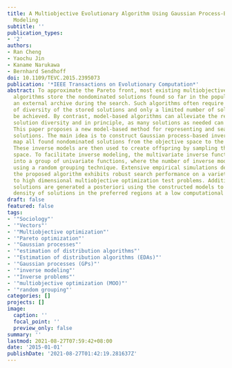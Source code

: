 ```yaml
---
title: A Multiobjective Evolutionary Algorithm Using Gaussian Process-Based Inverse
  Modeling
subtitle: ''
publication_types:
- '2'
authors:
- Ran Cheng
- Yaochu Jin
- Kaname Narukawa
- Bernhard Sendhoff
doi: 10.1109/TEVC.2015.2395073
publication: '*IEEE Transactions on Evolutionary Computation*'
abstract: To approximate the Pareto front, most existing multiobjective evolutionary
  algorithms store the nondominated solutions found so far in the population or in
  an external archive during the search. Such algorithms often require a high degree
  of diversity of the stored solutions and only a limited number of solutions can
  be achieved. By contrast, model-based algorithms can alleviate the requirement on
  solution diversity and in principle, as many solutions as needed can be generated.
  This paper proposes a new model-based method for representing and searching nondominated
  solutions. The main idea is to construct Gaussian process-based inverse models that
  map all found nondominated solutions from the objective space to the decision space.
  These inverse models are then used to create offspring by sampling the objective
  space. To facilitate inverse modeling, the multivariate inverse function is decomposed
  into a group of univariate functions, where the number of inverse models is reduced
  using a random grouping technique. Extensive empirical simulations demonstrate that
  the proposed algorithm exhibits robust search performance on a variety of medium
  to high dimensional multiobjective optimization test problems. Additional nondominated
  solutions are generated a posteriori using the constructed models to increase the
  density of solutions in the preferred regions at a low computational cost.
draft: false
featured: false
tags:
- '"Sociology"'
- '"Vectors"'
- '"Multiobjective optimization"'
- '"Pareto optimization"'
- '"Gaussian processes"'
- '"estimation of distribution algorithms"'
- '"Estimation of distribution algorithms (EDAs)"'
- '"Gaussian processes (GPs)"'
- '"inverse modeling"'
- '"Inverse problems"'
- '"multiobjective optimization (MOO)"'
- '"random grouping"'
categories: []
projects: []
image:
  caption: ''
  focal_point: ''
  preview_only: false
summary: ''
lastmod: 2021-08-27T07:59:42+08:00
date: '2015-01-01'
publishDate: '2021-08-27T01:42:19.281637Z'
---
```

